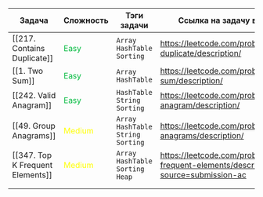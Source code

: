| Задача                           | Сложность                            | Тэги задачи                            | Ссылка на задачу в LeetCode                                                             |     |
| -------------------------------- | ------------------------------------ | -------------------------------------- | --------------------------------------------------------------------------------------- | --- |
| [[217. Contains Duplicate]]      | <font color="#00BA3E"> Easy</font>   | `Array` `HashTable` `Sorting`          | https://leetcode.com/problems/contains-duplicate/description/                           |     |
| [[1. Two Sum]]                   | <font color="#00BA3E"> Easy</font>   | `Array` `HashTable`                    | https://leetcode.com/problems/two-sum/description/                                      |     |
| [[242. Valid Anagram]]           | <font color="#00BA3E"> Easy</font>   | `HashTable` `String` `Sorting`         | https://leetcode.com/problems/valid-anagram/description/                                |     |
| [[49. Group Anagrams]]           | <font color="#FFFF00"> Medium</font> | `Array` `HashTable` `String` `Sorting` | https://leetcode.com/problems/group-anagrams/description/                               |     |
| [[347. Top K Frequent Elements]] | <font color="#FFFF00"> Medium</font> | `Array` `HashTable` `Sorting` `Heap`   | https://leetcode.com/problems/top-k-frequent-elements/description/?source=submission-ac |     |
|                                  |                                      |                                        |                                                                                         |     |
|                                  |                                      |                                        |                                                                                         |     |
